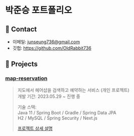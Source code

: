 # 박준승 포트폴리오

## 📌 Contact

- 이메일: junseung736@gmail.com
- 깃헙: https://github.com/OldRabbit736

## 📌 Projects

### [map-reservation](https://github.com/OldRabbit736/map-reservation/tree/206d9481ba04465c486b6aeae8ef0c099b258fc9)

> 지도에서 헤어샵을 검색하고 예약하는 서비스 (개인 프로젝트)  
> 개발 기간: 2023.05.29 ~ 진행 중
>
> 기술 스택:  
> Java 11 / Spring Boot / Gradle / Spring Data JPA  
> H2 / MySQL / Spring Security / Next.js
>
> [프로젝트 상세 설명](https://github.com/OldRabbit736/map-reservation/tree/206d9481ba04465c486b6aeae8ef0c099b258fc9)
